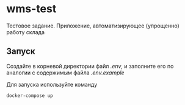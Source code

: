 # wms-test
Тестовое задание. Приложение, автоматизирующее (упрощенно) работу склада

## Запуск

Создайте в корневой директории файл *.env*, и заполните его по аналогии с содержимым файла *.env.example*

Для запуска используйте команду

``` bash
docker-compose up
```